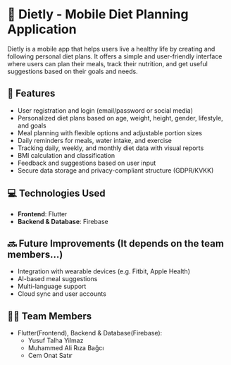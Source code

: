 # 🍎 Dietly - Mobile Diet Planning Application

Dietly is a mobile app that helps users live a healthy life by creating and following personal diet plans. It offers a simple and user-friendly interface where users can plan their meals, track their nutrition, and get useful suggestions based on their goals and needs.

## 👀 Features

- User registration and login (email/password or social media)
- Personalized diet plans based on age, weight, height, gender, lifestyle, and goals
- Meal planning with flexible options and adjustable portion sizes
- Daily reminders for meals, water intake, and exercise
- Tracking daily, weekly, and monthly diet data with visual reports
- BMI calculation and classification
- Feedback and suggestions based on user input
- Secure data storage and privacy-compliant structure (GDPR/KVKK)


## 💻 Technologies Used

- **Frontend**: Flutter
- **Backend & Database**: Firebase

## 🔜 Future Improvements (It depends on the team members...)

- Integration with wearable devices (e.g. Fitbit, Apple Health)
- AI-based meal suggestions
- Multi-language support
- Cloud sync and user accounts

## 🤜🤛 Team Members
- Flutter(Frontend), Backend & Database(Firebase): 
    - Yusuf Talha Yilmaz
    - Muhammed Ali Rıza Bağcı
    - Cem Onat Satır
